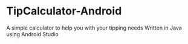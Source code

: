 # TipCalculator-Android
 A simple calculator to help you with your tipping needs
 Written in Java using Android Studio
